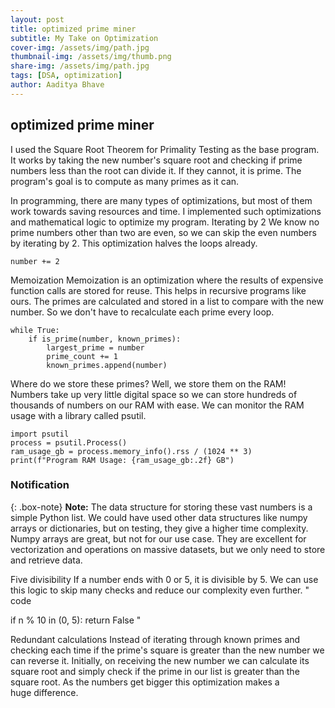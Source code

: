 ```yaml
---
layout: post
title: optimized prime miner
subtitle: My Take on Optimization
cover-img: /assets/img/path.jpg
thumbnail-img: /assets/img/thumb.png
share-img: /assets/img/path.jpg
tags: [DSA, optimization]
author: Aaditya Bhave
---
```


## optimized prime miner ##
I used the Square Root Theorem for Primality Testing as the base program. It works by taking the new number's square root and checking if prime numbers less than the root can divide it. If they cannot, it is prime. The program's goal is to compute as many primes as it can.

In programming, there are many types of optimizations, but most of them work towards saving resources and time. I implemented such optimizations and mathematical logic to optimize my program.
Iterating by 2
We know no prime numbers other than two are even, so we can skip the even numbers by iterating by 2. This optimization halves the loops already.


~~~
number += 2
~~~

Memoization
Memoization is an optimization where the results of expensive function calls are stored for reuse. This helps in recursive programs like ours. The primes are calculated and stored in a list to compare with the new number. So we don't have to recalculate each prime every loop.

~~~
while True:
    if is_prime(number, known_primes):
        largest_prime = number
        prime_count += 1
        known_primes.append(number)
~~~

Where do we store these primes? Well, we store them on the RAM! Numbers take up very little digital space so we can store hundreds of thousands of numbers on our RAM with ease. We can monitor the RAM usage with a library called psutil.

~~~
import psutil
process = psutil.Process()
ram_usage_gb = process.memory_info().rss / (1024 ** 3)
print(f"Program RAM Usage: {ram_usage_gb:.2f} GB")
~~~

### Notification

{: .box-note}
**Note:** The data structure for storing these vast numbers is a simple Python list. We could have used other data structures like numpy arrays or dictionaries, but on testing, they give a higher time complexity. Numpy arrays are great, but not for our use case. They are excellent for vectorization and operations on massive datasets, but we only need to store and retrieve data.

Five divisibility
If a number ends with 0 or 5, it is divisible by 5. We can use this logic to skip many checks and reduce our complexity even further.
"
code

if n % 10 in (0, 5):
    return False
"

Redundant calculations
Instead of iterating through known primes and checking each time if the prime's square is greater than the new number we can reverse it. Initially, on receiving the new number we can calculate its square root and simply check if the prime in our list is greater than the square root. As the numbers get bigger this optimization makes a huge difference.